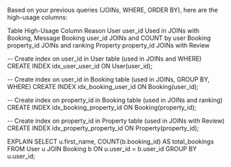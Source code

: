 Based on your previous queries (JOINs, WHERE, ORDER BY), here are the high-usage columns:

Table	High-Usage Column	Reason
User	user_id	Used in JOINs with Booking, Message
Booking	user_id	JOINs and COUNT by user
Booking	property_id	JOINs and ranking
Property	property_id	JOINs with Review


-- Create index on user_id in User table (used in JOINs and WHERE)
CREATE INDEX idx_user_user_id ON User(user_id);

-- Create index on user_id in Booking table (used in JOINs, GROUP BY, WHERE)
CREATE INDEX idx_booking_user_id ON Booking(user_id);

-- Create index on property_id in Booking table (used in JOINs and ranking)
CREATE INDEX idx_booking_property_id ON Booking(property_id);

-- Create index on property_id in Property table (used in JOINs with Review)
CREATE INDEX idx_property_property_id ON Property(property_id);


EXPLAIN SELECT 
    u.first_name,
    COUNT(b.booking_id) AS total_bookings
FROM 
    User u
JOIN 
    Booking b ON u.user_id = b.user_id
GROUP BY 
    u.user_id;
